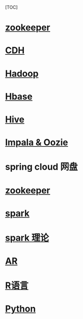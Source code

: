 [TOC]

# [zookeeper](http://www.bjsxt.com/2017/down_0227/87.html)

# [CDH](http://www.bjsxt.com/2017/down_0227/87.html)

# [Hadoop](http://www.bjsxt.com/2017/down_0227/94.html)

# [Hbase](http://www.bjsxt.com/2017/down_0227/93.html)

# [Hive](http://www.bjsxt.com/2017/down_0227/92.html)

# [Impala & Oozie](http://www.bjsxt.com/2017/down_0227/91.html)

# spring cloud 网盘

# [zookeeper](http://www.bjsxt.com/2017/down_0227/87.html)

# [spark](http://www.bjsxt.com/2017/down_0227/86.html)

# [spark 理论](http://www.bjsxt.com/2017/down_0227/85.html)

# [AR](http://www.bjsxt.com/2016/down_1226/83.html)

# [R语言](http://www.bjsxt.com/2016/down_1226/83.html)

# [Python](http://www.bjsxt.com/2017/down_0227/97.html)

